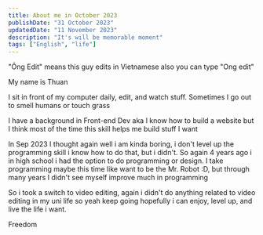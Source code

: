 ```yaml
---
title: About me in October 2023
publishDate: "31 October 2023"
updatedDate: "11 November 2023"
description: "It's will be memorable moment"
tags: ["English", "life"]
---
```


"Ông Edit" means this guy edits in Vietnamese also you can type "Ong edit"

My name is Thuan

I sit in front of my computer daily, edit, and watch stuff. Sometimes I go out to smell humans or touch grass

I have a background in Front-end Dev aka I know how to build a website but I think most of the time this skill helps me build stuff I want

In Sep 2023 I thought again well i am kinda boring, i don't level up the programming skill i know how to do that, but i didn't. So again 4 years ago i in high school i had the option to do programming or design. I take programming maybe this time like want to be the Mr. Robot :D, but through many years I didn't see myself improve much in programming

So i took a switch to video editing, again i didn't do anything related to video editing in my uni life so yeah keep going hopefully i can enjoy, level up, and live the life i want.

Freedom
